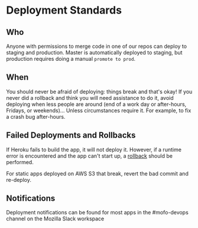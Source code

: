 # Deployment Standards

## Who

Anyone with permissions to merge code in one of our repos can deploy to staging and production. Master is automatically deployed to staging, but production requires doing a manual `promote to prod`.

## When

You should never be afraid of deploying: things break and that's okay! If you never did a rollback and think you will need assistance to do it, avoid deploying when less people are around (end of a work day or after-hours, Fridays, or weekends)... Unless circumstances require it. For example, to fix a crash bug after-hours.

## Failed Deployments and Rollbacks

If Heroku fails to build the app, it will not deploy it. However, if a runtime error is encountered and the app can't start up, a [rollback](https://devcenter.heroku.com/articles/releases#rollback) should be performed.

For static apps deployed on AWS S3 that break, revert the bad commit and re-deploy.

## Notifications

Deployment notifications can be found for most apps in the #mofo-devops channel on the Mozilla Slack workspace
